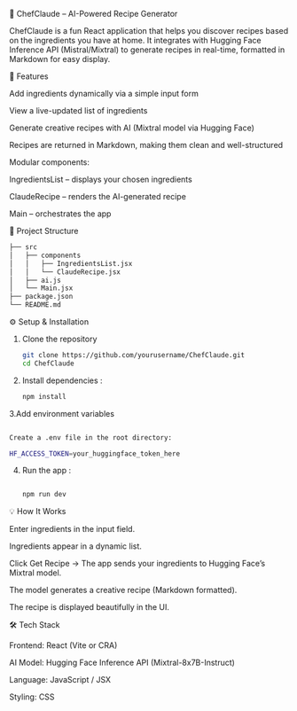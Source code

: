 🍳 ChefClaude – AI-Powered Recipe Generator

ChefClaude is a fun React application that helps you discover recipes based on the ingredients you have at home.
It integrates with Hugging Face Inference API (Mistral/Mixtral) to generate recipes in real-time, formatted in Markdown for easy display.

🚀 Features

Add ingredients dynamically via a simple input form

View a live-updated list of ingredients

Generate creative recipes with AI (Mixtral model via Hugging Face)

Recipes are returned in Markdown, making them clean and well-structured

Modular components:

IngredientsList – displays your chosen ingredients

ClaudeRecipe – renders the AI-generated recipe

Main – orchestrates the app

📂 Project Structure
 ```bash
 ├── src
 │   ├── components
 │   │   ├── IngredientsList.jsx
 │   │   └── ClaudeRecipe.jsx
 │   ├── ai.js
 │   └── Main.jsx
 ├── package.json
 └── README.md
   ```

⚙️ Setup & Installation

1. Clone the repository

   ```bash 
   git clone https://github.com/yourusername/ChefClaude.git
   cd ChefClaude
    ```
2. Install dependencies :
   ```bash 
   npm install
     ```

3.Add environment variables
   ```bash 

   Create a .env file in the root directory:

   HF_ACCESS_TOKEN=your_huggingface_token_here

   ```
4. Run the app :
   ```bash 
   
   npm run dev
   ```

💡 How It Works

Enter ingredients in the input field.

Ingredients appear in a dynamic list.

Click Get Recipe → The app sends your ingredients to Hugging Face’s Mixtral model.

The model generates a creative recipe (Markdown formatted).

The recipe is displayed beautifully in the UI.


🛠️ Tech Stack

Frontend: React (Vite or CRA)

AI Model: Hugging Face Inference API (Mixtral-8x7B-Instruct)

Language: JavaScript / JSX

Styling: CSS
   
